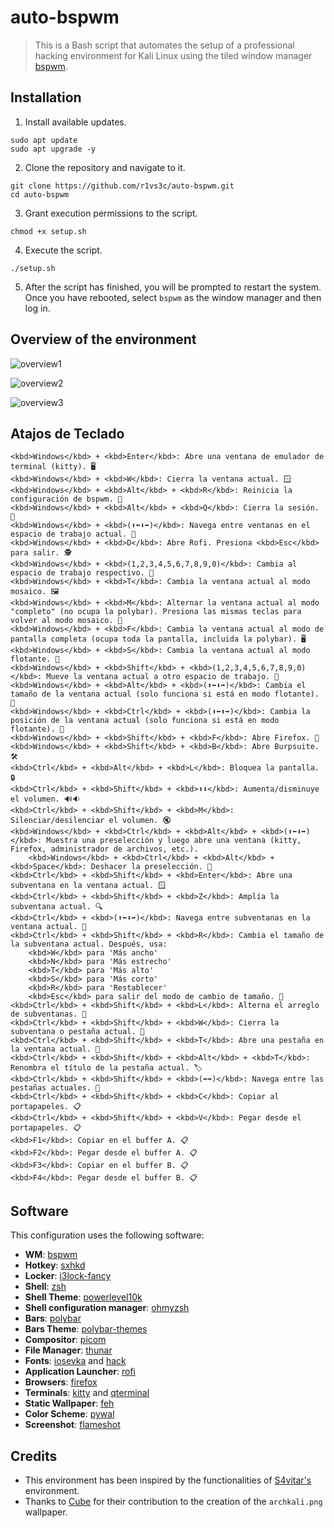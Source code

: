 # auto-bspwm
> This is a Bash script that automates the setup of a professional hacking environment for Kali Linux using the tiled window manager [bspwm](https://github.com/baskerville/bspwm).

## Installation
1. Install available updates.

```shell
sudo apt update
sudo apt upgrade -y
```

2. Clone the repository and navigate to it.

```shell
git clone https://github.com/r1vs3c/auto-bspwm.git
cd auto-bspwm
```

3. Grant execution permissions to the script.

```shell
chmod +x setup.sh
```

4. Execute the script.

```shell
./setup.sh
```

5. After the script has finished, you will be prompted to restart the system. Once you have rebooted, select `bspwm` as the window manager and then log in.

## Overview of the environment
![overview1](/assets/overview1.png "overview1")

![overview2](/assets/overview2.png "overview2")

![overview3](/assets/overview3.png "overview3")


## Atajos de Teclado
    <kbd>Windows</kbd> + <kbd>Enter</kbd>: Abre una ventana de emulador de terminal (kitty). 🖥️
    <kbd>Windows</kbd> + <kbd>W</kbd>: Cierra la ventana actual. 🪟
    <kbd>Windows</kbd> + <kbd>Alt</kbd> + <kbd>R</kbd>: Reinicia la configuración de bspwm. 🔄
    <kbd>Windows</kbd> + <kbd>Alt</kbd> + <kbd>Q</kbd>: Cierra la sesión. 🚪
    <kbd>Windows</kbd> + <kbd>(⬆⬅⬇➡)</kbd>: Navega entre ventanas en el espacio de trabajo actual. 🧭
    <kbd>Windows</kbd> + <kbd>D</kbd>: Abre Rofi. Presiona <kbd>Esc</kbd> para salir. 🕵️
    <kbd>Windows</kbd> + <kbd>(1,2,3,4,5,6,7,8,9,0)</kbd>: Cambia al espacio de trabajo respectivo. 🏢
    <kbd>Windows</kbd> + <kbd>T</kbd>: Cambia la ventana actual al modo mosaico. 🖼️
    <kbd>Windows</kbd> + <kbd>M</kbd>: Alternar la ventana actual al modo "completo" (no ocupa la polybar). Presiona las mismas teclas para volver al modo mosaico. 🔄
    <kbd>Windows</kbd> + <kbd>F</kbd>: Cambia la ventana actual al modo de pantalla completa (ocupa toda la pantalla, incluida la polybar). 🖥️
    <kbd>Windows</kbd> + <kbd>S</kbd>: Cambia la ventana actual al modo flotante. 🌊
    <kbd>Windows</kbd> + <kbd>Shift</kbd> + <kbd>(1,2,3,4,5,6,7,8,9,0)</kbd>: Mueve la ventana actual a otro espacio de trabajo. 🚚
    <kbd>Windows</kbd> + <kbd>Alt</kbd> + <kbd>(⬆⬅⬇➡)</kbd>: Cambia el tamaño de la ventana actual (solo funciona si está en modo flotante). 📏
    <kbd>Windows</kbd> + <kbd>Ctrl</kbd> + <kbd>(⬆⬅⬆➡)</kbd>: Cambia la posición de la ventana actual (solo funciona si está en modo flotante). 📐
    <kbd>Windows</kbd> + <kbd>Shift</kbd> + <kbd>F</kbd>: Abre Firefox. 🦊
    <kbd>Windows</kbd> + <kbd>Shift</kbd> + <kbd>B</kbd>: Abre Burpsuite. 🛠️
    <kbd>Ctrl</kbd> + <kbd>Alt</kbd> + <kbd>L</kbd>: Bloquea la pantalla. 🔒
    <kbd>Ctrl</kbd> + <kbd>Shift</kbd> + <kbd>⬆⬇</kbd>: Aumenta/disminuye el volumen. 🔊🔉
    <kbd>Ctrl</kbd> + <kbd>Shift</kbd> + <kbd>M</kbd>: Silenciar/desilenciar el volumen. 🔇
    <kbd>Windows</kbd> + <kbd>Ctrl</kbd> + <kbd>Alt</kbd> + <kbd>(⬆⬅⬇➡)</kbd>: Muestra una preselección y luego abre una ventana (kitty, Firefox, administrador de archivos, etc.).
        <kbd>Windows</kbd> + <kbd>Ctrl</kbd> + <kbd>Alt</kbd> + <kbd>Space</kbd>: Deshacer la preselección. 🔄
    <kbd>Ctrl</kbd> + <kbd>Shift</kbd> + <kbd>Enter</kbd>: Abre una subventana en la ventana actual. 🪟
    <kbd>Ctrl</kbd> + <kbd>Shift</kbd> + <kbd>Z</kbd>: Amplía la subventana actual. 🔍
    <kbd>Ctrl</kbd> + <kbd>(⬆⬅⬇➡)</kbd>: Navega entre subventanas en la ventana actual. 🧭
    <kbd>Ctrl</kbd> + <kbd>Shift</kbd> + <kbd>R</kbd>: Cambia el tamaño de la subventana actual. Después, usa:
        <kbd>W</kbd> para 'Más ancho'
        <kbd>N</kbd> para 'Más estrecho'
        <kbd>T</kbd> para 'Más alto'
        <kbd>S</kbd> para 'Más corto'
        <kbd>R</kbd> para 'Restablecer'
        <kbd>Esc</kbd> para salir del modo de cambio de tamaño. 📏
    <kbd>Ctrl</kbd> + <kbd>Shift</kbd> + <kbd>L</kbd>: Alterna el arreglo de subventanas. 🔄
    <kbd>Ctrl</kbd> + <kbd>Shift</kbd> + <kbd>W</kbd>: Cierra la subventana o pestaña actual. 🚪
    <kbd>Ctrl</kbd> + <kbd>Shift</kbd> + <kbd>T</kbd>: Abre una pestaña en la ventana actual. 📑
    <kbd>Ctrl</kbd> + <kbd>Shift</kbd> + <kbd>Alt</kbd> + <kbd>T</kbd>: Renombra el título de la pestaña actual. 🏷️
    <kbd>Ctrl</kbd> + <kbd>Shift</kbd> + <kbd>(⬅➡)</kbd>: Navega entre las pestañas actuales. 🔄
    <kbd>Ctrl</kbd> + <kbd>Shift</kbd> + <kbd>C</kbd>: Copiar al portapapeles. 📋
    <kbd>Ctrl</kbd> + <kbd>Shift</kbd> + <kbd>V</kbd>: Pegar desde el portapapeles. 📋
    <kbd>F1</kbd>: Copiar en el buffer A. 📋
    <kbd>F2</kbd>: Pegar desde el buffer A. 📋
    <kbd>F3</kbd>: Copiar en el buffer B. 📋
    <kbd>F4</kbd>: Pegar desde el buffer B. 📋
    
## Software
This configuration uses the following software:
- **WM**: [bspwm](https://github.com/baskerville/bspwm)
- **Hotkey**: [sxhkd](https://github.com/baskerville/sxhkd)
- **Locker**: [i3lock-fancy](https://github.com/meskarune/i3lock-fancy)
- **Shell**: [zsh](https://www.zsh.org/)
- **Shell Theme**: [powerlevel10k](https://github.com/romkatv/powerlevel10k)
- **Shell configuration manager**: [ohmyzsh](https://github.com/ohmyzsh/ohmyzsh)
- **Bars**: [polybar](https://github.com/polybar/polybar)
- **Bars Theme**: [polybar-themes](https://github.com/adi1090x/polybar-themes)
- **Compositor**: [picom](https://github.com/yshui/picom)
- **File Manager**: [thunar](https://docs.xfce.org/xfce/thunar/start)
- **Fonts**: [iosevka](https://github.com/ryanoasis/nerd-fonts/tree/master/patched-fonts/Iosevka) and [hack](https://github.com/ryanoasis/nerd-fonts/tree/master/patched-fonts/Hack)
- **Application Launcher**: [rofi](https://github.com/davatorium/rofi)
- **Browsers**: [firefox](https://www.mozilla.org/en-US/firefox/new/)
- **Terminals**: [kitty](https://sw.kovidgoyal.net/kitty/) and [qterminal](https://github.com/lxqt/qterminal)
- **Static Wallpaper**: [feh](https://github.com/derf/feh)
- **Color Scheme**: [pywal](https://github.com/dylanaraps/pywal)
- **Screenshot**: [flameshot](https://flameshot.org/)

## Credits
- This environment has been inspired by the functionalities of [S4vitar's](https://github.com/s4vitar) environment.
- Thanks to [Cube](https://github.com/ZLCube) for their contribution to the creation of the `archkali.png` wallpaper.
